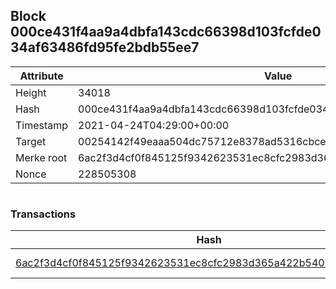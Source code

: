 ## Block 000ce431f4aa9a4dbfa143cdc66398d103fcfde034af63486fd95fe2bdb55ee7

Attribute | Value
--- | ---
Height | 34018
Hash | 000ce431f4aa9a4dbfa143cdc66398d103fcfde034af63486fd95fe2bdb55ee7
Timestamp | 2021-04-24T04:29:00+00:00
Target | 00254142f49eaaa504dc75712e8378ad5316cbcead634704b3734b6271167cc4
Merke root | 6ac2f3d4cf0f845125f9342623531ec8cfc2983d365a422b5406ee58ce0fe579
Nonce | 228505308

```

```

### Transactions

Hash | Amount
--- | ---
[6ac2f3d4cf0f845125f9342623531ec8cfc2983d365a422b5406ee58ce0fe579](6ac2f3d4cf0f845125f9342623531ec8cfc2983d365a422b5406ee58ce0fe579.md) | 10.00000000 SKEPTI 
